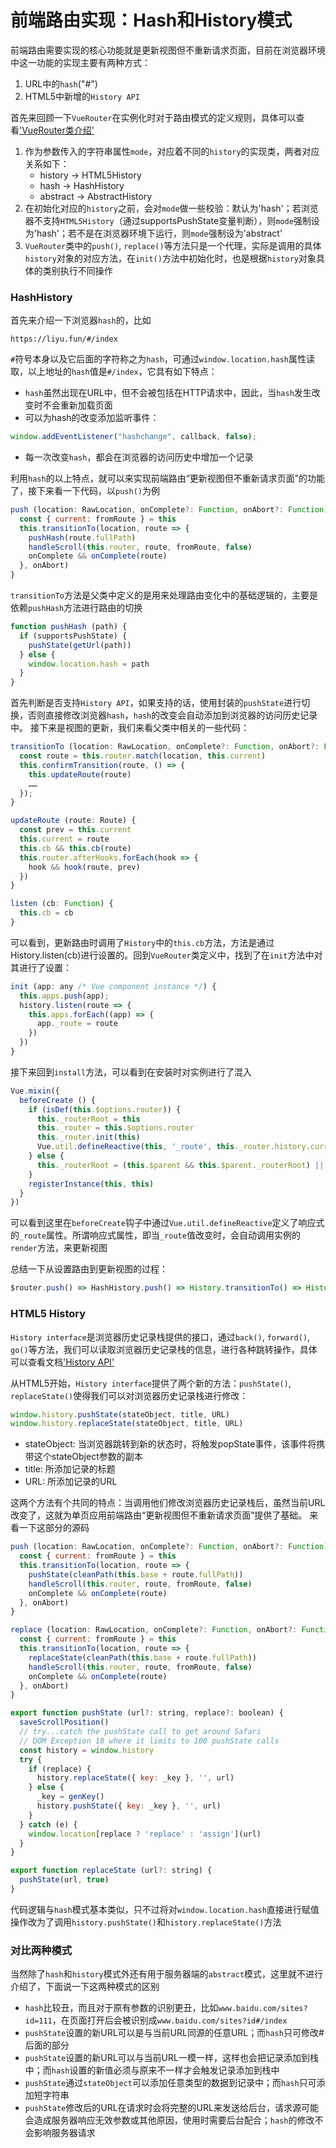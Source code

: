 # 前端路由实现：Hash和History模式

前端路由需要实现的核心功能就是更新视图但不重新请求页面，目前在浏览器环境中这一功能的实现主要有两种方式：
1. URL中的`hash`("#")
2. HTML5中新增的`History API`

首先来回顾一下`VueRouter`在实例化时对于路由模式的定义规则，具体可以查看['VueRouter类介绍'](https://github.com/gitliyu/vue-notes/blob/master/vue-router/router-define.md)
1. 作为参数传入的字符串属性`mode`，对应着不同的`history`的实现类，两者对应关系如下：
	- history -> HTML5History
	- hash -> HashHistory
	- abstract -> AbstractHistory
2. 在初始化对应的`history`之前，会对`mode`做一些校验：默认为'hash'；若浏览器不支持`HTML5History`（通过supportsPushState变量判断），则`mode`强制设为'hash'；若不是在浏览器环境下运行，则`mode`强制设为'abstract'
3. `VueRouter`类中的`push()`, `replace()`等方法只是一个代理，实际是调用的具体`history`对象的对应方法，在`init()`方法中初始化时，也是根据`history`对象具体的类别执行不同操作

### HashHistory
首先来介绍一下浏览器`hash`的，比如
```
https://liyu.fun/#/index
```
`#`符号本身以及它后面的字符称之为`hash`，可通过`window.location.hash`属性读取，以上地址的`hash`值是`#/index`，它具有如下特点：
- `hash`虽然出现在URL中，但不会被包括在HTTP请求中，因此，当`hash`发生改变时不会重新加载页面
- 可以为hash的改变添加监听事件：
```javascript
window.addEventListener("hashchange", callback, false);
```
- 每一次改变`hash`，都会在浏览器的访问历史中增加一个记录

利用`hash`的以上特点，就可以来实现前端路由“更新视图但不重新请求页面”的功能了，接下来看一下代码，以`push()`为例

```javascript
push (location: RawLocation, onComplete?: Function, onAbort?: Function) {
  const { current: fromRoute } = this
  this.transitionTo(location, route => {
    pushHash(route.fullPath)
    handleScroll(this.router, route, fromRoute, false)
    onComplete && onComplete(route)
  }, onAbort)
}
```
`transitionTo`方法是父类中定义的是用来处理路由变化中的基础逻辑的，主要是依赖`pushHash`方法进行路由的切换
```javascript
function pushHash (path) {
  if (supportsPushState) {
    pushState(getUrl(path))
  } else {
    window.location.hash = path
  }
}
```
首先判断是否支持`History API`，如果支持的话，使用封装的`pushState`进行切换，否则直接修改浏览器`hash`，`hash`的改变会自动添加到浏览器的访问历史记录中。
接下来是视图的更新，我们来看父类中相关的一些代码：
```javascript
transitionTo (location: RawLocation, onComplete?: Function, onAbort?: Function) {
  const route = this.router.match(location, this.current)
  this.confirmTransition(route, () => {
    this.updateRoute(route)
    ……
  });
}

updateRoute (route: Route) {
  const prev = this.current
  this.current = route
  this.cb && this.cb(route)
  this.router.afterHooks.forEach(hook => {
    hook && hook(route, prev)
  })
}

listen (cb: Function) {
  this.cb = cb
}
```
可以看到，更新路由时调用了`History`中的`this.cb`方法，方法是通过History.listen(cb)进行设置的。回到`VueRouter`类定义中，找到了在`init`方法中对其进行了设置：
```javascript
init (app: any /* Vue component instance */) {
  this.apps.push(app);
  history.listen(route => {
    this.apps.forEach((app) => {
      app._route = route
    })
  })
}
```
接下来回到`install`方法，可以看到在安装时对实例进行了混入
```javascript
Vue.mixin({
  beforeCreate () {
    if (isDef(this.$options.router)) {
      this._routerRoot = this
      this._router = this.$options.router
      this._router.init(this)
      Vue.util.defineReactive(this, '_route', this._router.history.current)
    } else {
      this._routerRoot = (this.$parent && this.$parent._routerRoot) || this
    }
    registerInstance(this, this)
  }
})
```
可以看到这里在`beforeCreate`钩子中通过`Vue.util.defineReactive`定义了响应式的`_route`属性。所谓响应式属性，即当`_route`值改变时，会自动调用实例的`render`方法，来更新视图

总结一下从设置路由到更新视图的过程：
```javascript
$router.push() => HashHistory.push() => History.transitionTo() => History.updateRoute() => vm.render()
```

### HTML5 History
`History interface`是浏览器历史记录栈提供的接口，通过`back()`, `forward()`, `go()`等方法，我们可以读取浏览器历史记录栈的信息，进行各种跳转操作，具体可以查看文档['History API'](https://developer.mozilla.org/zh-CN/docs/Web/API/History_API)

从HTML5开始，`History interface`提供了两个新的方法：`pushState()`, `replaceState()`使得我们可以对浏览器历史记录栈进行修改：
```javascript
window.history.pushState(stateObject, title, URL)
window.history.replaceState(stateObject, title, URL)
```
- stateObject: 当浏览器跳转到新的状态时，将触发popState事件，该事件将携带这个stateObject参数的副本
- title: 所添加记录的标题
- URL: 所添加记录的URL

这两个方法有个共同的特点：当调用他们修改浏览器历史记录栈后，虽然当前URL改变了，这就为单页应用前端路由“更新视图但不重新请求页面”提供了基础。
来看一下这部分的源码
```javascript
push (location: RawLocation, onComplete?: Function, onAbort?: Function) {
  const { current: fromRoute } = this
  this.transitionTo(location, route => {
    pushState(cleanPath(this.base + route.fullPath))
    handleScroll(this.router, route, fromRoute, false)
    onComplete && onComplete(route)
  }, onAbort)
}

replace (location: RawLocation, onComplete?: Function, onAbort?: Function) {
  const { current: fromRoute } = this
  this.transitionTo(location, route => {
    replaceState(cleanPath(this.base + route.fullPath))
    handleScroll(this.router, route, fromRoute, false)
    onComplete && onComplete(route)
  }, onAbort)
}

export function pushState (url?: string, replace?: boolean) {
  saveScrollPosition()
  // try...catch the pushState call to get around Safari
  // DOM Exception 18 where it limits to 100 pushState calls
  const history = window.history
  try {
    if (replace) {
      history.replaceState({ key: _key }, '', url)
    } else {
      _key = genKey()
      history.pushState({ key: _key }, '', url)
    }
  } catch (e) {
    window.location[replace ? 'replace' : 'assign'](url)
  }
}

export function replaceState (url?: string) {
  pushState(url, true)
}
```
代码逻辑与`hash`模式基本类似，只不过将对`window.location.hash`直接进行赋值操作改为了调用`history.pushState()`和`history.replaceState()`方法

### 对比两种模式
当然除了`hash`和`history`模式外还有用于服务器端的`abstract`模式，这里就不进行介绍了，下面说一下这两种模式的区别
- `hash`比较丑，而且对于原有参数的识别更丑，比如`www.baidu.com/sites?id=111`，在页面打开后会被识别成`www.baidu.com/sites?id#/index`
- `pushState`设置的新URL可以是与当前URL同源的任意URL；而`hash`只可修改#后面的部分
- `pushState`设置的新URL可以与当前URL一模一样，这样也会把记录添加到栈中；而`hash`设置的新值必须与原来不一样才会触发记录添加到栈中
- `pushState`通过`stateObject`可以添加任意类型的数据到记录中；而`hash`只可添加短字符串
- `pushState`修改后的URL在请求时会将完整的URL来发送给后台，请求源可能会造成服务器响应无效参数或其他原因，使用时需要后台配合；`hash`的修改不会影响服务器请求
